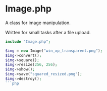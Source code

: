 # Image.php
A class for image manipulation.

Written for small tasks after a file upload.

```php
include "Image.php";

$img = new Image("win_xp_transparent.png");
$img->convert();
$img->square();
$img->resize(256, 256);
$img->show();
$img->save("squared_resized.png");
$img->destroy();
```php